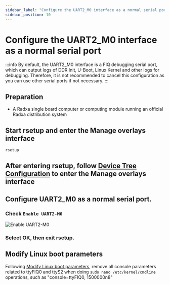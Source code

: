 ```yaml
---
sidebar_label: "Configure the UART2_M0 interface as a normal serial port"
sidebar_position: 10
---
```


# Configure the UART2_M0 interface as a normal serial port

:::info
By default, the UART2_M0 interface is a FIQ debugging serial port, which can output logs of DDR Init, U-Boot, Linux Kernel and other logs for debugging. Therefore, it is not recommended to cancel this configuration as you can use other serial ports if not necessary.
:::

## Preparation

- A Radxa single board computer or computing module running an official Radxa distribution system

## Start rsetup and enter the Manage overlays interface

```bash
rsetup
```

## After entering rsetup, follow [Device Tree Configuration](/radxa-os/rsetup/devicetree) to enter the Manage overlays interface

## Configure UART2_M0 as a normal serial port.

### Check `Enable UART2-M0`

![Enable UART2-M0](/img/general-tutorial/EnableUART2-M0.webp)

### Select OK, then exit rsetup.

## Modify Linux boot parameters

Following [Modify Linux boot parameters](/radxa-os/config/cmdline), remove all console parameters related to ttyFIQ0 and ttyS2 when doing `sudo nano /etc/kernel/cmdline` operations, such as "console=ttyFIQ0, 1500000n8"
